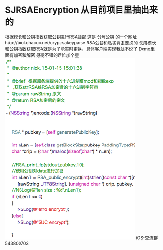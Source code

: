 # SJRSAEncryption 从目前项目里抽出来的
根据模长和公钥指数获取公钥进行RSA加密
这是 分解公钥 的一个网址http://tool.chacuo.net/cryptrsakeyparse
RSA公钥和私钥肯定要换的 使用模长和公钥指数获取RSA就是为了能实时更换，具体客户端实现我就不说了 Demo里面有加密和解密 
感觉不错的帮忙加个星
![](https://github.com/sujie0308/SJRSAEncryption/blob/master/RsaDemo/QQ20170415-RSA.png)
iOS-交流群543800703
